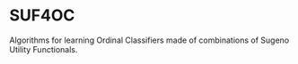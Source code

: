 # SUF4OC
Algorithms for learning Ordinal Classifiers made of combinations of Sugeno Utility Functionals.
